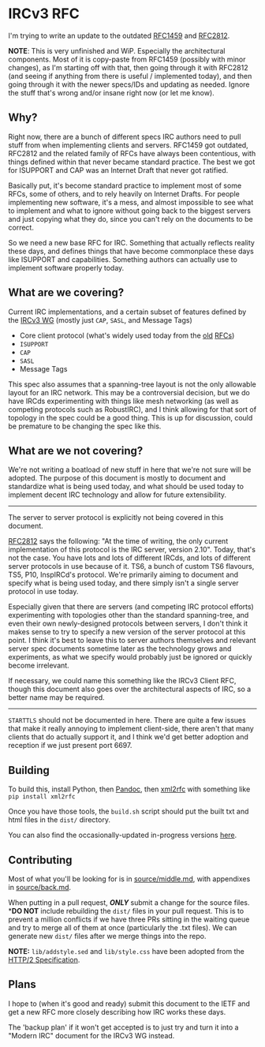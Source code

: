 # IRCv3 RFC

I'm trying to write an update to the outdated [RFC1459](https://tools.ietf.org/html/rfc1459) and [RFC2812](https://tools.ietf.org/html/rfc2812).

**NOTE**: This is very unfinished and WiP. Especially the architectural components. Most of it is copy-paste from RFC1459 (possibly with minor changes), as I'm starting off with that, then going through it with RFC2812 (and seeing if anything from there is useful / implemented today), and then going through it with the newer specs/IDs and updating as needed. Ignore the stuff that's wrong and/or insane right now (or let me know).


## Why?

Right now, there are a bunch of different specs IRC authors need to pull stuff from when implementing clients and servers. RFC1459 got outdated, RFC2812 and the related family of RFCs have always been contentious, with things defined within that never became standard practice. The best we got for ISUPPORT and CAP was an Internet Draft that never got ratified.

Basically put, it's become standard practice to implement most of some RFCs, some of others, and to rely heavily on Internet Drafts. For people implementing new software, it's a mess, and almost impossible to see what to implement and what to ignore without going back to the biggest servers and just copying what they do, since you can't rely on the documents to be correct.

So we need a new base RFC for IRC. Something that actually reflects reality these days, and defines things that have become commonplace these days like ISUPPORT and capabilities. Something authors can actually use to implement software properly today.


## What are we covering?

Current IRC implementations, and a certain subset of features defined by the [IRCv3 WG](http://ircv3.net/) (mostly just `CAP`, `SASL`, and Message Tags)

* Core client protocol (what's widely used today from the [old](https://tools.ietf.org/html/rfc1459) [RFCs](https://tools.ietf.org/html/rfc2812))
* `ISUPPORT`
* `CAP`
* `SASL`
* Message Tags

This spec also assumes that a spanning-tree layout is not the only allowable layout for an IRC network. This may be a controversial decision, but we do have IRCds experimenting with things like mesh networking (as well as competing protocols such as RobustIRC), and I think allowing for that sort of topology in the spec could be a good thing. This is up for discussion, could be premature to be changing the spec like this.


## What are we not covering?

We're not writing a boatload of new stuff in here that we're not sure will be adopted. The purpose of this document is mostly to document and standardize what is being used today, and what should be used today to implement decent IRC technology and allow for future extensibility.

---

The server to server protocol is explicitly not being covered in this document.

[RFC2812](https://tools.ietf.org/html/rfc2812) says the following: "At the time of writing, the only current implementation of this protocol is the IRC server, version 2.10". Today, that's not the case. You have lots and lots of different IRCds, and lots of different server protocols in use because of it. TS6, a bunch of custom TS6 flavours, TS5, P10, InspIRCd's protocol. We're primarily aiming to document and specify what is being used today, and there simply isn't a single server protocol in use today.

Especially given that there are servers (and competing IRC protocol efforts) experimenting with topologies other than the standard spanning-tree, and even their own newly-designed protocols between servers, I don't think it makes sense to try to specify a new version of the server protocol at this point. I think it's best to leave this to server authors themselves and relevant server spec documents sometime later as the technology grows and experiments, as what we specify would probably just be ignored or quickly become irrelevant.

If necessary, we could name this something like the IRCv3 Client RFC, though this document also goes over the architectural aspects of IRC, so a better name may be required.

---

`STARTTLS` should not be documented in here. There are quite a few issues that make it really annoying to implement client-side, there aren't that many clients that do actually support it, and I think we'd get better adoption and reception if we just present port 6697.


## Building

To build this, install Python, then [Pandoc](http://pandoc.org/installing.html), then [xml2rfc](https://pypi.python.org/pypi/xml2rfc) with something like `pip install xml2rfc`

Once you have those tools, the `build.sh` script should put the built txt and html files in the `dist/` directory.

You can also find the occasionally-updated in-progress versions [here](http://danieloaks.net/ircv3-rfc/draft.html).


## Contributing

Most of what you'll be looking for is in [source/middle.md](source/middle.md), with appendixes in [source/back.md](source/back.md).

When putting in a pull request, ***ONLY*** submit a change for the source files. ***DO NOT** include rebuilding the `dist/` files in your pull request. This is to prevent a million conflicts if we have three PRs sitting in the waiting queue and try to merge all of them at once (particularly the .txt files). We can generate new `dist/` files after we merge things into the repo.

**NOTE:** `lib/addstyle.sed` and `lib/style.css` have been adopted from the [HTTP/2 Specification](https://github.com/http2/http2-spec).


## Plans

I hope to (when it's good and ready) submit this document to the IETF and get a new RFC more closely describing how IRC works these days.

The 'backup plan' if it won't get accepted is to just try and turn it into a "Modern IRC" document for the IRCv3 WG instead.

